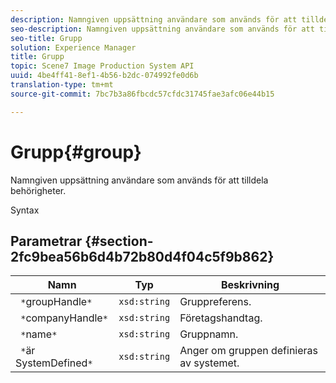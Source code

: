 ```yaml
---
description: Namngiven uppsättning användare som används för att tilldela behörigheter.
seo-description: Namngiven uppsättning användare som används för att tilldela behörigheter.
seo-title: Grupp
solution: Experience Manager
title: Grupp
topic: Scene7 Image Production System API
uuid: 4be4ff41-8ef1-4b56-b2dc-074992fe0d6b
translation-type: tm+mt
source-git-commit: 7bc7b3a86fbcdc57cfdc31745fae3afc06e44b15

---
```



# Grupp{#group}

Namngiven uppsättning användare som används för att tilldela behörigheter.

Syntax

## Parametrar {#section-2fc9bea56b6d4b72b80d4f04c5f9b862}

| Namn | Typ | Beskrivning |
|---|---|---|
| ` *`groupHandle`*` | `xsd:string` | Gruppreferens. |
| ` *`companyHandle`*` | `xsd:string` | Företagshandtag. |
| ` *`name`*` | `xsd:string` | Gruppnamn. |
| ` *`är SystemDefined`*` | `xsd:string` | Anger om gruppen definieras av systemet. |

